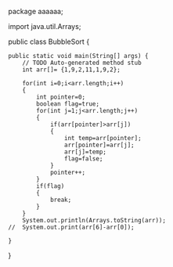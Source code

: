 package aaaaaa;

import java.util.Arrays;

public class BubbleSort {

	public static void main(String[] args) {
		// TODO Auto-generated method stub
		int arr[]= {1,9,2,11,1,9,2};
		
		for(int i=0;i<arr.length;i++)
		{
			int pointer=0;
			boolean flag=true;
			for(int j=1;j<arr.length;j++)
			{
				if(arr[pointer]>arr[j])
				{
					int temp=arr[pointer];
					arr[pointer]=arr[j];
					arr[j]=temp;
					flag=false;
				}
				pointer++;
			}
			if(flag)
			{
		        break;
			}
		}
	    System.out.println(Arrays.toString(arr));
	//	System.out.print(arr[6]-arr[0]);

	}	

}
